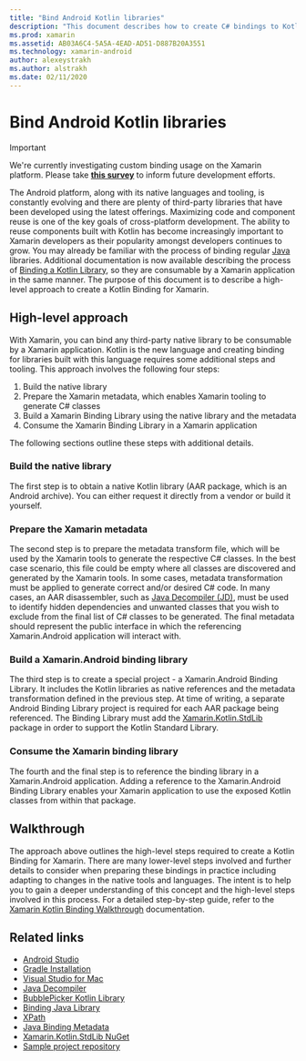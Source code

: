 ```yaml
---
title: "Bind Android Kotlin libraries"
description: "This document describes how to create C# bindings to Kotlin code, making it possible to consume native libraries in a Xamarin.Android application."
ms.prod: xamarin
ms.assetid: AB03A6C4-5A5A-4EAD-AD51-D887B20A3551
ms.technology: xamarin-android
author: alexeystrakh
ms.author: alstrakh
ms.date: 02/11/2020
---
```


# Bind Android Kotlin libraries

> [!IMPORTANT]
> We're currently investigating custom binding usage on the Xamarin platform. Please take [**this survey**](https://www.surveymonkey.com/r/KKBHNLT) to inform future development efforts.

The Android platform, along with its native languages and tooling, is constantly evolving and there are plenty of third-party libraries that have been developed using the latest offerings. Maximizing code and component reuse is one of the key goals of cross-platform development. The ability to reuse components built with Kotlin has become increasingly important to Xamarin developers as their popularity amongst developers continues to grow. You may already be familiar with the process of binding regular [Java](../binding-java-library/index.md) libraries. Additional documentation is now available describing the process of [Binding a Kotlin Library](walkthrough.md), so they are consumable by a Xamarin application in the same manner. The purpose of this document is to describe a high-level approach to create a Kotlin Binding for Xamarin.

## High-level approach

With Xamarin, you can bind any third-party native library to be consumable by a Xamarin application. Kotlin is the new language and creating binding for libraries built with this language requires some additional steps and tooling. This approach involves the following four steps:

1. Build the native library
1. Prepare the Xamarin metadata, which enables Xamarin tooling to generate C# classes
1. Build a Xamarin Binding Library using the native library and the metadata
1. Consume the Xamarin Binding Library in a Xamarin application

The following sections outline these steps with additional details.

### Build the native library

The first step is to obtain a native Kotlin library (AAR package, which is an Android archive). You can either request it directly from a vendor or build it yourself.

### Prepare the Xamarin metadata

The second step is to prepare the metadata transform file, which will be used by the Xamarin tools to generate the respective C# classes. In the best case scenario, this file could be empty where all classes are discovered and generated by the Xamarin tools. In some cases, metadata transformation must be applied to generate correct and/or desired C# code. In many cases, an AAR disassembler, such as [Java Decompiler (JD)](http://java-decompiler.github.io/), must be used to identify hidden dependencies and unwanted classes that you wish to exclude from the final list of C# classes to be generated. The final metadata should represent the public interface in which the referencing Xamarin.Android application will interact with.

### Build a Xamarin.Android binding library

The third step is to create a special project - a Xamarin.Android Binding Library. It includes the Kotlin libraries as native references and the metadata transformation defined in the previous step. At time of writing, a separate Android Binding Library project is required for each AAR package being referenced. The Binding Library must add the [Xamarin.Kotlin.StdLib](https://www.nuget.org/packages/Xamarin.Kotlin.StdLib/) package in order to support the Kotlin Standard Library.

### Consume the Xamarin binding library

The fourth and the final step is to reference the binding library in a Xamarin.Android application. Adding a reference to the Xamarin.Android Binding Library enables your Xamarin application to use the exposed Kotlin classes from within that package.

## Walkthrough

The approach above outlines the high-level steps required to create a Kotlin Binding for Xamarin. There are many lower-level steps involved and further details to consider when preparing these bindings in practice including adapting to changes in the native tools and languages. The intent is to help you to gain a deeper understanding of this concept and the high-level steps involved in this process. For a detailed step-by-step guide, refer to the [Xamarin Kotlin Binding Walkthrough](walkthrough.md) documentation.

## Related links

- [Android Studio](https://developer.android.com/studio)
- [Gradle Installation](https://gradle.org/install/)
- [Visual Studio for Mac](https://visualstudio.microsoft.com/downloads)
- [Java Decompiler](http://java-decompiler.github.io/)
- [BubblePicker Kotlin Library](https://github.com/igalata/Bubble-Picker)
- [Binding Java Library](../binding-java-library/index.md)
- [XPath](https://www.w3.org/TR/xpath/)
- [Java Binding Metadata](../binding-java-library/customizing-bindings/java-bindings-metadata.md)
- [Xamarin.Kotlin.StdLib NuGet](https://www.nuget.org/packages/Xamarin.Kotlin.StdLib/)
- [Sample project repository](https://github.com/xamcat/xamarin-binding-kotlin-framework)